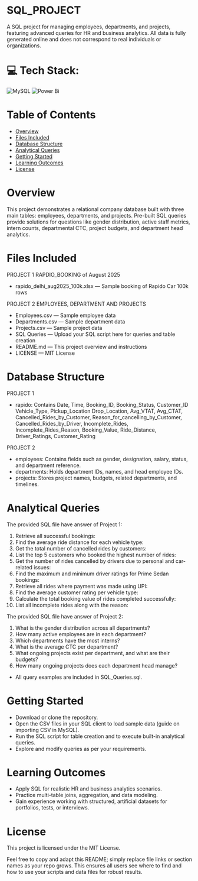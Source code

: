 # SQL_PROJECT
A SQL project for managing employees, departments, and projects, featuring advanced queries for HR and business analytics.
All data is fully generated online and does not correspond to real individuals or organizations.
# 💻 Tech Stack:
![MySQL](https://img.shields.io/badge/mysql-4479A1.svg?style=for-the-badge&logo=mysql&logoColor=white) ![Power Bi](https://img.shields.io/badge/power_bi-F2C811?style=for-the-badge&logo=powerbi&logoColor=black)
# Table of Contents
- [Overview](https://github.com/KrishatCoding/SQL_PROJECT#overview)
- [Files Included](https://github.com/KrishatCoding/SQL_PROJECT#files-included)
- [Database Structure](https://github.com/KrishatCoding/SQL_PROJECT#database-structure)
- [Analytical Queries](https://github.com/KrishatCoding/SQL_PROJECT#analytical-queries)
- [Getting Started](https://github.com/KrishatCoding/SQL_PROJECT#getting-started)
- [Learning Outcomes](https://github.com/KrishatCoding/SQL_PROJECT#learning-outcomes)
- [License](https://github.com/KrishatCoding/SQL_PROJECT#license)
# Overview
This project demonstrates a relational company database built with three main tables: employees, departments, and projects. Pre-built SQL queries provide solutions for questions like gender distribution, active staff metrics, intern counts, departmental CTC, project budgets, and department head analytics.
# Files Included
PROJECT 1 RAPDIO_BOOKING of August 2025
- rapido_delhi_aug2025_100k.xlsx — Sample booking of Rapido Car 100k rows

PROJECT 2 EMPLOYEES, DEPARTMENT AND PROJECTS
- Employees.csv — Sample employee data
- Departments.csv — Sample department data
- Projects.csv — Sample project data
- SQL Queries — Upload your SQL script here for queries and table creation
- README.md — This project overview and instructions
- LICENSE — MIT License
# Database Structure
PROJECT 1
- rapido: Contains Date, Time, Booking_ID, Booking_Status, Customer_ID	Vehicle_Type, Pickup_Location	Drop_Location, Avg_VTAT, Avg_CTAT, Cancelled_Rides_by_Customer, Reason_for_cancelling_by_Customer, Cancelled_Rides_by_Driver, Incomplete_Rides, Incomplete_Rides_Reason, Booking_Value, Ride_Distance, Driver_Ratings, Customer_Rating

PROJECT 2
- employees: Contains fields such as gender, designation, salary, status, and department reference.
- departments: Holds department IDs, names, and head employee IDs.
- projects: Stores project names, budgets, related departments, and timelines.
# Analytical Queries
The provided SQL file have answer of Project 1:
1. Retrieve all successful bookings:
2. Find the average ride distance for each vehicle type:
3. Get the total number of cancelled rides by customers:
4. List the top 5 customers who booked the highest number of rides:
5. Get the number of rides cancelled by drivers due to personal and car-related issues:
6. Find the maximum and minimum driver ratings for Prime Sedan bookings:
7. Retrieve all rides where payment was made using UPI:
8. Find the average customer rating per vehicle type:
9. Calculate the total booking value of rides completed successfully:
10. List all incomplete rides along with the reason:

The provided SQL file have answer of Project 2:
1. What is the gender distribution across all departments?
2. How many active employees are in each department?
3. Which departments have the most interns?
4. What is the average CTC per department?
5. What ongoing projects exist per department, and what are their budgets?
6. How many ongoing projects does each department head manage?
- All query examples are included in SQL_Queries.sql.
# Getting Started
- Download or clone the repository.
- Open the CSV files in your SQL client to load sample data (guide on importing CSV in MySQL).
- Run the SQL script for table creation and to execute built-in analytical queries.
- Explore and modify queries as per your requirements.
# Learning Outcomes
- Apply SQL for realistic HR and business analytics scenarios.
- Practice multi-table joins, aggregation, and data modeling.
- Gain experience working with structured, artificial datasets for portfolios, tests, or interviews.
# License
This project is licensed under the MIT License.

Feel free to copy and adapt this README; simply replace file links or section names as your repo grows. This ensures all users see where to find and how to use your scripts and data files for robust results.
